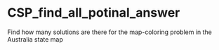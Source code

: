# CSP_find_all_potinal_answer
Find how many solutions are there for the map-coloring problem in the Australia state map
